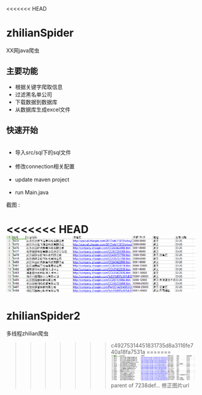 <<<<<<< HEAD
# zhilianSpider
XX网java爬虫
<h2>主要功能</h2>
<ul>
	<li>根据关键字爬取信息</li>
	<li>过滤黑名单公司</li>
	<li>下载数据到数据库</li>
	<li>从数据库生成excel文件</li>
</ul>
<h2>快速开始</h2>
<ul>
  <li>导入src/sql下的sql文件</li>
  <li>修改connection相关配置</li>
  <li>update maven project</li>
  <li>run Main.java</li>
</ul>
截图 :

<<<<<<< HEAD
![image](https://raw.githubusercontent.com/Mandelo/zhilianSpider/master/src/images/excel.jpg)
=======
# zhilianSpider2
多线程zhilian爬虫
>>>>>>> c49275314451831735d8a3116fe740a18fa7531a
=======
![image](https://raw.githubusercontent.com/Mandelo/zhilianSpider/master/src/images/excel.png)
>>>>>>> parent of 7238def... 修正图片url
